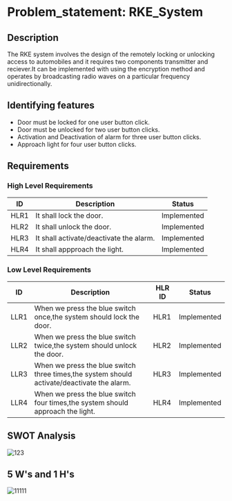 # Problem_statement: RKE_System

 ## Description
 
 The RKE system involves the design of the remotely locking or unlocking access to automobiles and it requires two components   transmitter and reciever.It can be implemented with using the encryption method and operates by broadcasting radio waves on 
  a particular frequency unidirectionally.
  
  ## Identifying features
  
  * Door must be locked for one user button click.
  * Door must be unlocked for two user button clicks.
  * Activation and Deactivation of alarm for three user button clicks.
  * Approach light for four user button clicks.
  
  
  



## Requirements


### High Level Requirements

| ID| Description|Status|
|---|------------|------|
|HLR1|It shall lock the door.|Implemented |
|HLR2|It shall unlock the door.|Implemented|
|HLR3|It shall activate/deactivate the alarm.|Implemented |
|HLR4|It shall appproach the light.|Implemented |



### Low Level Requirements

|ID|Description|HLR ID|Status|
|--|-----------|------|-------|
|LLR1|When we press the blue switch once,the system should lock the door.|HLR1|Implemented |
|LLR2|When we press the blue switch twice,the system should unlock the door.|HLR2|Implemented |
|LLR3|When we press the blue switch three times,the system should activate/deactivate the alarm.|HLR3|Implemented |
|LLR4|When we press the blue switch four times,the system should approach the light.|HLR4|Implemented |




## SWOT Analysis
![123](https://user-images.githubusercontent.com/82749120/157896704-f9a8547e-6095-4e89-98c5-e337a814cada.png)


## 5 W's and 1 H's
![11111](https://user-images.githubusercontent.com/82749120/157889756-8a7f10cd-23f1-4902-97b7-cfa625acb4f0.png)
